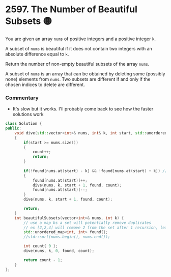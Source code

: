 # 2597. The Number of Beautiful Subsets 🟡

You are given an array `nums` of positive integers and a positive integer `k`.

A subset of `nums` is beautiful if it does not contain two integers with an absolute difference equal to `k`.

Return the number of non-empty beautiful subsets of the array `nums`.

A subset of `nums` is an array that can be obtained by deleting some (possibly none) elements from `nums`. Two subsets are different if and only if the chosen indices to delete are different.

### Commentary

 - It's slow but it works. I'll probably come back to see how the faster solutions work

```cpp
class Solution {
public:
    void dive(std::vector<int>& nums, int& k, int start, std::unordered_map<int, int>& found, int& count)
    {
        if(start >= nums.size())
        {
            count++;
            return;
        }
        
        if(!found[nums.at(start) - k] && !found[nums.at(start) + k]) // dont need found[nums.at(start) + k] if input array is sorted in beautifulSUbsets
        {
            found[nums.at(start)]++;
            dive(nums, k, start + 1, found, count);
            found[nums.at(start)]--;
        }
        dive(nums, k, start + 1, found, count);

        return;
    }
    int beautifulSubsets(vector<int>& nums, int k) {
        // use a map bs a set will potentially remove duplicates 
        // ex [2,2,4] will remove 2 from the set after 1 recursion, leaving the second 2 in without checking
        std::unordered_map<int, int> found{};
        //std::sort(nums.begin(), nums.end());

        int count{ 0 };
        dive(nums, k, 0, found, count);

        return count - 1;
    }
};
```